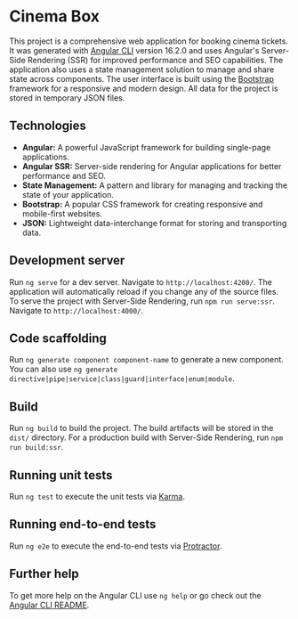 # Cinema Box

This project is a comprehensive web application for booking cinema tickets. It was generated with [Angular CLI](https://github.com/angular/angular-cli) version 16.2.0 and uses Angular's Server-Side Rendering (SSR) for improved performance and SEO capabilities. The application also uses a state management solution to manage and share state across components. The user interface is built using the [Bootstrap](https://getbootstrap.com/) framework for a responsive and modern design. All data for the project is stored in temporary JSON files.

## Technologies

- **Angular:** A powerful JavaScript framework for building single-page applications.
- **Angular SSR:** Server-side rendering for Angular applications for better performance and SEO.
- **State Management:** A pattern and library for managing and tracking the state of your application.
- **Bootstrap:** A popular CSS framework for creating responsive and mobile-first websites.
- **JSON:** Lightweight data-interchange format for storing and transporting data.

## Development server

Run `ng serve` for a dev server. Navigate to `http://localhost:4200/`. The application will automatically reload if you change any of the source files.
To serve the project with Server-Side Rendering, run `npm run serve:ssr`. Navigate to `http://localhost:4000/`.

## Code scaffolding

Run `ng generate component component-name` to generate a new component. You can also use `ng generate directive|pipe|service|class|guard|interface|enum|module`.

## Build

Run `ng build` to build the project. The build artifacts will be stored in the `dist/` directory. For a production build with Server-Side Rendering, run `npm run build:ssr`.

## Running unit tests

Run `ng test` to execute the unit tests via [Karma](https://karma-runner.github.io).

## Running end-to-end tests

Run `ng e2e` to execute the end-to-end tests via [Protractor](http://www.protractortest.org/).

## Further help

To get more help on the Angular CLI use `ng help` or go check out the [Angular CLI README](https://github.com/angular/angular-cli/blob/master/README.md).
